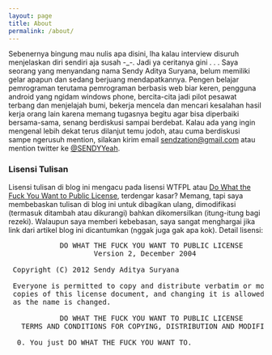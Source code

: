 ```yaml
---
layout: page
title: About
permalink: /about/
---
```


Sebenernya bingung mau nulis apa disini, lha kalau interview disuruh menjelaskan diri sendiri aja susah -_-. Jadi ya ceritanya gini . . .
Saya seorang yang menyandang nama Sendy Aditya Suryana, belum memiliki gelar apapun dan sedang berjuang mendapatkannya. Pengen belajar pemrograman terutama pemrograman berbasis web biar keren, pengguna android yang ngidam windows phone, bercita-cita jadi pilot pesawat terbang dan menjelajah bumi, bekerja mencela dan mencari kesalahan hasil kerja orang lain karena memang tugasnya begitu agar bisa diperbaiki bersama-sama, senang berdiskusi sampai berdebat.
Kalau ada yang ingin mengenal lebih dekat terus dilanjut temu jodoh, atau cuma berdiskusi sampe ngerusuh mention, silakan kirim email [sendzation@gmail.com](mailto:sendzation@gmail.com) atau mention twitter ke [@SENDYYeah](http://twitter.com/SENDYYeah).

### Lisensi Tulisan
Lisensi tulisan di blog ini mengacu pada lisensi WTFPL atau [Do What the Fuck You Want to Public License](http://www.wtfpl.net), terdengar kasar? Memang, tapi saya membebaskan tulisan di blog ini untuk dibagikan ulang, dimodifikasi (termasuk ditambah atau dikurangi) bahkan dikomersilkan (itung-itung bagi rezeki). Walaupun saya memberi kebebasan, saya sangat menghargai jika link dari artikel blog ini dicantumkan (nggak juga gak apa kok).
Detail lisensi:

<pre>
            DO WHAT THE FUCK YOU WANT TO PUBLIC LICENSE
                    Version 2, December 2004

 Copyright (C) 2012 Sendy Aditya Suryana <sendzation@gmail.com>

 Everyone is permitted to copy and distribute verbatim or modified
 copies of this license document, and changing it is allowed as long
 as the name is changed.

            DO WHAT THE FUCK YOU WANT TO PUBLIC LICENSE
   TERMS AND CONDITIONS FOR COPYING, DISTRIBUTION AND MODIFICATION

  0. You just DO WHAT THE FUCK YOU WANT TO.

</pre>